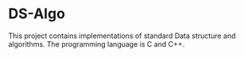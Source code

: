 # DS-Algo

This project contains implementations of standard Data structure and algorithms. The programming language is C and C++.
